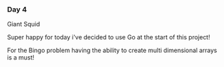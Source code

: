 ### Day 4

Giant Squid

Super happy for today i've decided to use Go at the start of this project!

For the Bingo problem having the ability to create multi dimensional arrays is a must!
